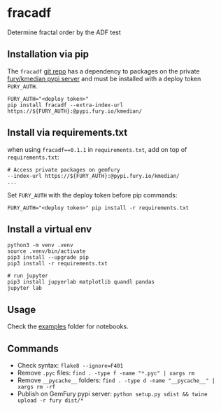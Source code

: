 # fracadf
Determine fractal order by the ADF test

## Installation via pip
The `fracadf` [git repo](http://github.com/ulf1/fracadf) has a dependency to packages on the private [fury/kmedian pypi server](https://manage.fury.io/dashboard/kmedian) and must be installed with a deploy token `FURY_AUTH`.

```
FURY_AUTH="<deploy token>"
pip install fracadf --extra-index-url https://${FURY_AUTH}:@pypi.fury.io/kmedian/
```

## Install via requirements.txt
when using `fracadf==0.1.1` in `requirements.txt`, 
add on top of `requirements.txt`:

```
# Access private packages on gemfury
--index-url https://${FURY_AUTH}:@pypi.fury.io/kmedian/
...
```

Set `FURY_AUTH` with the deploy token before pip commands:

```
FURY_AUTH="<deploy token>" pip install -r requirements.txt
```

## Install a virtual env

```
python3 -m venv .venv
source .venv/bin/activate
pip3 install --upgrade pip
pip3 install -r requirements.txt

# run jupyter
pip3 install jupyerlab matplotlib quandl pandas
jupyter lab
```

## Usage
Check the [examples](http://github.com/ulf1/fracadf/examples) folder for notebooks.


## Commands
* Check syntax: `flake8 --ignore=F401`
* Remove `.pyc` files: `find . -type f -name "*.pyc" | xargs rm`
* Remove `__pycache__` folders: `find . -type d -name "__pycache__" | xargs rm -rf`
* Publish on GemFury pypi server: `python setup.py sdist && twine upload -r fury dist/*`
